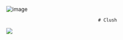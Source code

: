 

![image](https://github.com/user-attachments/assets/44e1fd03-50be-4b79-99ac-6ca4517816e3)



                                      # Clush

<a href="https://visitcount.itsvg.in">
  <img src="https://visitcount.itsvg.in/api?id=clushfree&label=Profile%20Views&color=11&icon=8&pretty=false" />
</a>
